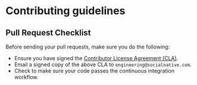 # Contributing guidelines

## Pull Request Checklist

Before sending your pull requests, make sure you do the following:

-   Ensure you have signed the [Contributor License Agreement (CLA)](./CLA.md).
-   Email a signed copy of the above CLA to `engineering@socialnative.com`.
-   Check to make sure your code passes the continuous integration workflow.
